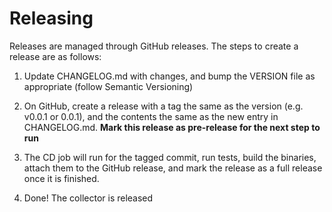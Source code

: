# Releasing
Releases are managed through GitHub releases. The steps to create a release are as follows:

1. Update CHANGELOG.md with changes, and bump the VERSION file as appropriate (follow Semantic Versioning)

2. On GitHub, create a release with a tag the same as the version (e.g. v0.0.1 or 0.0.1), and the contents the same as the new entry in CHANGELOG.md. **Mark this release as pre-release for the next step to run**

3. The CD job will run for the tagged commit, run tests, build the binaries, attach them to the GitHub release, and mark the release as a full release once it is finished.

4. Done! The collector is released